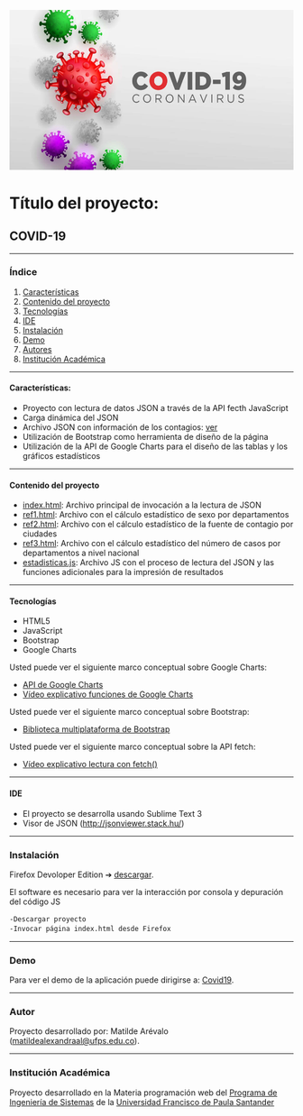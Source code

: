 ![Covid19](./images/head.jpg)
# Título del proyecto:

## COVID-19
***
### Índice
1. [Características](#caracter-sticas-)
2. [Contenido del proyecto](#contenido-del-proyecto)
3. [Tecnologías](#tecnologías)
4. [IDE](#ide)
5. [Instalación](#instalación)
6. [Demo](#demo)
7. [Autores](#autores)
8. [Institución Académica](#institución-académica)
***

#### Características:

  - Proyecto con lectura de datos JSON a través de la API fecth JavaScript
  - Carga dinámica del JSON
  - Archivo JSON con información de los contagios: [ver](https://www.datos.gov.co/resource/gt2j-8ykr.json)
  - Utilización de Bootstrap como herramienta de diseño de la página
  - Utilización de la API de Google Charts para el diseño de las tablas y los gráficos estadísticos
  
***
  #### Contenido del proyecto
  - [index.html](https://gitlab.com/matildealexandraal/covid19/-/blob/master/index.html): Archivo principal de invocación a la lectura de JSON
  - [ref1.html](https://gitlab.com/matildealexandraal/covid19/-/blob/master/html/ref1.html): Archivo con el cálculo estadístico de sexo por departamentos 
  - [ref2.html](https://gitlab.com/matildealexandraal/covid19/-/blob/master/html/ref2.html): Archivo con el cálculo estadístico de la fuente de contagio por ciudades
  - [ref3.html](https://gitlab.com/matildealexandraal/covid19/-/blob/master/html/ref3.html): Archivo con el cálculo estadístico del número de casos por departamentos a nivel nacional
  - [estadisticas.js](https://gitlab.com/matildealexandraal/covid19/-/blob/master/js/estadisticas.js): Archivo JS con el proceso de lectura del JSON y las funciones adicionales para la impresión de resultados
  

***
#### Tecnologías

  - HTML5
  - JavaScript
  - Bootstrap
  - Google Charts
    
Usted puede ver el siguiente marco conceptual sobre Google Charts:

  - [API de Google Charts](https://developers.google.com/chart)
  - [Vídeo explicativo funciones de Google Charts](https://www.youtube.com/watch?v=QRN91T8rqW4&feature=emb_logo)
  
Usted puede ver el siguiente marco conceptual sobre Bootstrap:

  - [Biblioteca multiplataforma de Bootstrap](https://getbootstrap.com/)
  
Usted puede ver el siguiente marco conceptual sobre la API fetch:

  - [Vídeo explicativo lectura con fetch()](https://www.youtube.com/watch?v=xqBvtvXh9Z4)
  ***
#### IDE

- El proyecto se desarrolla usando Sublime Text 3 
- Visor de JSON (http://jsonviewer.stack.hu/)

***
### Instalación

Firefox Devoloper Edition ➔ [descargar](https://www.mozilla.org/es-ES/firefox/developer/).

El software es necesario para ver la interacción por consola y depuración del código JS


```sh
-Descargar proyecto
-Invocar página index.html desde Firefox 
```

***
### Demo

Para ver el demo de la aplicación puede dirigirse a: [Covid19](http://ufps23.madarme.co/Covid19/).

***
### Autor

Proyecto desarrollado por: Matilde Arévalo (<matildealexandraal@ufps.edu.co>).

***
### Institución Académica   
Proyecto desarrollado en la Materia programación web del  [Programa de Ingeniería de Sistemas] de la [Universidad Francisco de Paula Santander]


   [Programa de Ingeniería de Sistemas]:<https://ingsistemas.cloud.ufps.edu.co/>
   [Universidad Francisco de Paula Santander]:<https://ww2.ufps.edu.co/>
   
